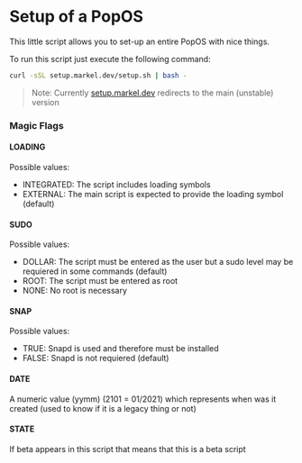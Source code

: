 # Setup of a PopOS

This little script allows you to set-up an entire PopOS with nice things.

To run this script just execute the following command:

```bash
curl -sSL setup.markel.dev/setup.sh | bash -
```

> Note: Currently [setup.markel.dev](https://setup.markel.dev) redirects to the main (unstable) version

### Magic Flags

#### LOADING

Possible values:

- INTEGRATED: The script includes loading symbols
- EXTERNAL: The main script is expected to provide the loading symbol (default)

#### SUDO

Possible values:

- DOLLAR: The script must be entered as the user but a sudo level may be requiered in some commands (default)
- ROOT: The script must be entered as root
- NONE: No root is necessary

#### SNAP

Possible values:

- TRUE: Snapd is used and therefore must be installed
- FALSE: Snapd is not requiered (default)

#### DATE

A numeric value (yymm) (2101 = 01/2021) which represents when was it created (used to know if it is a legacy thing or not)

#### STATE

If beta appears in this script that means that this is a beta script
